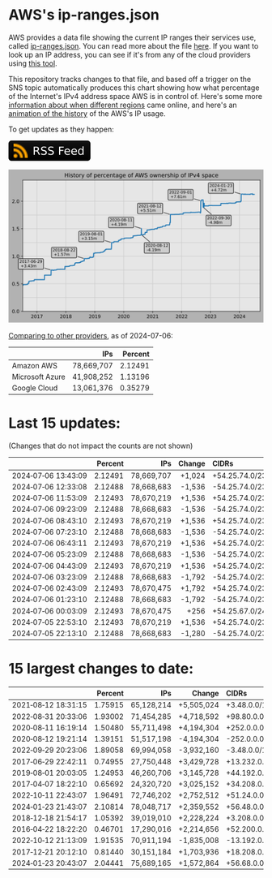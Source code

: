 # AWS's ip-ranges.json

AWS provides a data file showing the current IP ranges their
services use, called [ip-ranges.json](https://ip-ranges.amazonaws.com/ip-ranges.json).
You can read more about the file [here](https://docs.aws.amazon.com/general/latest/gr/aws-ip-ranges.html).
If you want to look up an IP address, you can see if it's from any of the cloud providers using [this tool](https://cloud-ips.s3-us-west-2.amazonaws.com/index.html).

This repository tracks changes to that file, and based off a trigger on the SNS 
topic automatically produces this chart showing how what percentage of the 
Internet's IPv4 address space AWS is in control of.  Here's some 
more [information about when different regions](announces.md) came 
online, and here's an [animation of the history](https://youtu.be/Su25yl7eol8) 
of the AWS's IP usage.

To get updates as they happen:

[![RSS Icon](images/rss_badge.svg)](https://raw.githubusercontent.com/seligman/aws-ip-ranges/master/rss.xml)

![History of AWS](history_count.svg)

[Comparing to other providers](https://github.com/seligman/cloud_sizes), as of 2024-07-06:

| | IPs | Percent |
| --- | ---: | ---: |
| Amazon AWS | 78,669,707 | 2.12491 |
| Microsoft Azure | 41,908,252 | 1.13196 |
| Google Cloud | 13,061,376 | 0.35279 |


# Last 15 updates:

(Changes that do not impact the counts are not shown)

| | Percent | IPs | Change | CIDRs |
| :--- | ---: | ---: | ---: | :--- |
| 2024&#8209;07&#8209;06&nbsp;13:43:09 | 2.12491 | 78,669,707 | +1,024 | +54.25.74.0/23,&nbsp;+54.25.68.0/24,&nbsp;+54.25.76.0/24 |
| 2024&#8209;07&#8209;06&nbsp;12:33:08 | 2.12488 | 78,668,683 | -1,536 | -54.25.74.0/23,&nbsp;-54.25.76.0/23,&nbsp;-54.25.68.0/24,&nbsp;... |
| 2024&#8209;07&#8209;06&nbsp;11:53:09 | 2.12493 | 78,670,219 | +1,536 | +54.25.74.0/23,&nbsp;+54.25.76.0/23,&nbsp;+54.25.68.0/24,&nbsp;... |
| 2024&#8209;07&#8209;06&nbsp;09:23:09 | 2.12488 | 78,668,683 | -1,536 | -54.25.74.0/23,&nbsp;-54.25.66.0/24,&nbsp;-54.25.69.0/24,&nbsp;... |
| 2024&#8209;07&#8209;06&nbsp;08:43:10 | 2.12493 | 78,670,219 | +1,536 | +54.25.74.0/23,&nbsp;+54.25.66.0/24,&nbsp;+54.25.69.0/24,&nbsp;... |
| 2024&#8209;07&#8209;06&nbsp;07:23:10 | 2.12488 | 78,668,683 | -1,536 | -54.25.74.0/23,&nbsp;-54.25.65.0/24,&nbsp;-54.25.66.0/24,&nbsp;... |
| 2024&#8209;07&#8209;06&nbsp;06:43:11 | 2.12493 | 78,670,219 | +1,536 | +54.25.74.0/23,&nbsp;+54.25.65.0/24,&nbsp;+54.25.66.0/24,&nbsp;... |
| 2024&#8209;07&#8209;06&nbsp;05:23:09 | 2.12488 | 78,668,683 | -1,536 | -54.25.74.0/23,&nbsp;-54.25.66.0/24,&nbsp;-54.25.69.0/24,&nbsp;... |
| 2024&#8209;07&#8209;06&nbsp;04:43:09 | 2.12493 | 78,670,219 | +1,536 | +54.25.74.0/23,&nbsp;+54.25.66.0/24,&nbsp;+54.25.69.0/24,&nbsp;... |
| 2024&#8209;07&#8209;06&nbsp;03:23:09 | 2.12488 | 78,668,683 | -1,792 | -54.25.74.0/23,&nbsp;-54.25.65.0/24,&nbsp;-54.25.66.0/24,&nbsp;... |
| 2024&#8209;07&#8209;06&nbsp;02:43:09 | 2.12493 | 78,670,475 | +1,792 | +54.25.74.0/23,&nbsp;+54.25.65.0/24,&nbsp;+54.25.66.0/24,&nbsp;... |
| 2024&#8209;07&#8209;06&nbsp;01:23:10 | 2.12488 | 78,668,683 | -1,792 | -54.25.74.0/23,&nbsp;-54.25.76.0/23,&nbsp;-54.25.67.0/24,&nbsp;... |
| 2024&#8209;07&#8209;06&nbsp;00:03:09 | 2.12493 | 78,670,475 | +256 | +54.25.67.0/24,&nbsp;+54.25.72.0/24,&nbsp;-54.25.66.0/24 |
| 2024&#8209;07&#8209;05&nbsp;22:53:10 | 2.12493 | 78,670,219 | +1,536 | +54.25.74.0/23,&nbsp;+54.25.76.0/23,&nbsp;+54.25.66.0/24,&nbsp;... |
| 2024&#8209;07&#8209;05&nbsp;22:13:10 | 2.12488 | 78,668,683 | -1,280 | -54.25.74.0/23,&nbsp;-54.25.76.0/23,&nbsp;-54.25.67.0/24 |


# 15 largest changes to date:

| | Percent | IPs | Change | CIDRs |
| :--- | ---: | ---: | ---: | :--- |
| 2021&#8209;08&#8209;12&nbsp;18:31:15 | 1.75915 | 65,128,214 | +5,505,024 | +3.48.0.0/12,&nbsp;+35.96.0.0/12,&nbsp;+3.152.0.0/13,&nbsp;... |
| 2022&#8209;08&#8209;31&nbsp;20:33:06 | 1.93002 | 71,454,285 | +4,718,592 | +98.80.0.0/12,&nbsp;+184.32.0.0/12,&nbsp;+13.184.0.0/13,&nbsp;... |
| 2020&#8209;08&#8209;11&nbsp;16:19:14 | 1.50480 | 55,711,498 | +4,194,304 | +252.0.0.0/10 |
| 2020&#8209;08&#8209;12&nbsp;19:21:14 | 1.39151 | 51,517,198 | -4,194,304 | -252.0.0.0/10 |
| 2022&#8209;09&#8209;29&nbsp;20:23:06 | 1.89058 | 69,994,058 | -3,932,160 | -3.48.0.0/12,&nbsp;-35.96.0.0/12,&nbsp;-3.240.0.0/13,&nbsp;... |
| 2017&#8209;06&#8209;29&nbsp;22:42:11 | 0.74955 | 27,750,448 | +3,429,728 | +13.232.0.0/13,&nbsp;+34.240.0.0/13,&nbsp;+35.168.0.0/13,&nbsp;... |
| 2019&#8209;08&#8209;01&nbsp;20:03:05 | 1.24953 | 46,260,706 | +3,145,728 | +44.192.0.0/10,&nbsp;-3.192.0.0/12 |
| 2017&#8209;04&#8209;07&nbsp;18:22:10 | 0.65692 | 24,320,720 | +3,025,152 | +34.208.0.0/12,&nbsp;+34.224.0.0/12,&nbsp;+13.58.0.0/15,&nbsp;... |
| 2022&#8209;10&#8209;11&nbsp;22:43:07 | 1.96491 | 72,746,202 | +2,752,512 | +51.24.0.0/13,&nbsp;+57.104.0.0/13,&nbsp;+51.20.0.0/14,&nbsp;... |
| 2024&#8209;01&#8209;23&nbsp;21:43:07 | 2.10814 | 78,048,717 | +2,359,552 | +56.48.0.0/13,&nbsp;+16.28.0.0/14,&nbsp;+16.64.0.0/14,&nbsp;... |
| 2018&#8209;12&#8209;18&nbsp;21:54:17 | 1.05392 | 39,019,010 | +2,228,224 | +3.208.0.0/12,&nbsp;+3.224.0.0/12,&nbsp;+13.48.0.0/15 |
| 2016&#8209;04&#8209;22&nbsp;18:22:20 | 0.46701 | 17,290,016 | +2,214,656 | +52.200.0.0/13,&nbsp;+52.208.0.0/13,&nbsp;+52.36.0.0/14,&nbsp;... |
| 2022&#8209;10&#8209;12&nbsp;21:13:09 | 1.91535 | 70,911,194 | -1,835,008 | -13.192.0.0/13,&nbsp;-16.28.0.0/14,&nbsp;-40.172.0.0/14,&nbsp;... |
| 2017&#8209;12&#8209;21&nbsp;20:12:10 | 0.81440 | 30,151,184 | +1,703,936 | +18.208.0.0/13,&nbsp;+18.204.0.0/14,&nbsp;+18.224.0.0/14,&nbsp;... |
| 2024&#8209;01&#8209;23&nbsp;20:43:07 | 2.04441 | 75,689,165 | +1,572,864 | +56.68.0.0/14,&nbsp;+56.128.0.0/14,&nbsp;+56.136.0.0/14,&nbsp;... |
